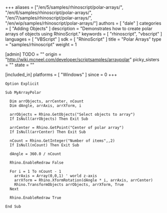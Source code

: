 +++
aliases = ["/en/5/samples/rhinoscript/polar-arrays/", "/en/6/samples/rhinoscript/polar-arrays/", "/en/7/samples/rhinoscript/polar-arrays/", "/en/wip/samples/rhinoscript/polar-arrays/"]
authors = [ "dale" ]
categories = [ "Adding Objects" ]
description = "Demonstrates how to create polar arrays of objects using RhinoScript."
keywords = [ "rhinoscript", "vbscript" ]
languages = [ "VBScript" ]
sdk = [ "RhinoScript" ]
title = "Polar Arrays"
type = "samples/rhinoscript"
weight = 1

[admin]
TODO = ""
origin = "http://wiki.mcneel.com/developer/scriptsamples/arraypolar"
picky_sisters = ""
state = ""

[included_in]
platforms = [ "Windows" ]
since = 0
+++

```vbnet
Option Explicit

Sub MyArrayPolar

  Dim arrObjects, arrCenter, nCount
  Dim dAngle, arrAxis, arrXform, i

  arrObjects = Rhino.GetObjects("Select objects to array")
  If IsNull(arrObjects) Then Exit Sub

  arrCenter = Rhino.GetPoint("Center of polar array")
  If IsNull(arrCenter) Then Exit Sub

  nCount = Rhino.GetInteger("Number of items",,2)
  If IsNull(nCount) Then Exit Sub

  dAngle = 360.0 / nCount

  Rhino.EnableRedraw False

  For i = 1 To nCount - 1
    arrAxis = Array(0,0,1) ' world z-axis
    arrXform = Rhino.XformRotation(dAngle * i, arrAxis, arrCenter)
    Rhino.TransformObjects arrObjects, arrXform, True
  Next

  Rhino.EnableRedraw True

End Sub
```
